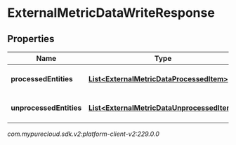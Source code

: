 # ExternalMetricDataWriteResponse


## Properties

| Name | Type | Description | Notes |
| ------------ | ------------- | ------------- | ------------- |
| **processedEntities** | [**List&lt;ExternalMetricDataProcessedItem&gt;**](ExternalMetricDataProcessedItem) | The list of processed entities |  [optional] |
| **unprocessedEntities** | [**List&lt;ExternalMetricDataUnprocessedItem&gt;**](ExternalMetricDataUnprocessedItem) | The list of unprocessed entities |  [optional] |




_com.mypurecloud.sdk.v2:platform-client-v2:229.0.0_
